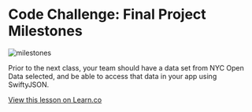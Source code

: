 # Code Challenge: Final Project Milestones

![milestones](http://shesgotsystems.com/wp-content/uploads/2013/10/bigstock-Milestone-37613671.jpg)

Prior to the next class, your team should have a data set from NYC Open Data selected, and be able to access that data in your app using SwiftyJSON.  

<a href='https://learn.co/lessons/pc-ios-day08-codeChallenge' data-visibility='hidden'>View this lesson on Learn.co</a>
